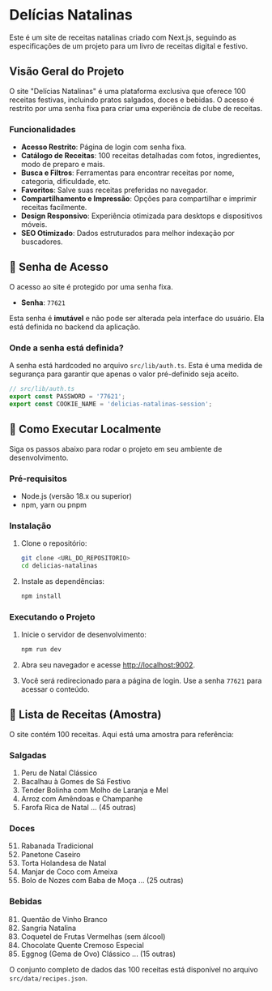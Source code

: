 # Delícias Natalinas

Este é um site de receitas natalinas criado com Next.js, seguindo as especificações de um projeto para um livro de receitas digital e festivo.

## Visão Geral do Projeto

O site "Delícias Natalinas" é uma plataforma exclusiva que oferece 100 receitas festivas, incluindo pratos salgados, doces e bebidas. O acesso é restrito por uma senha fixa para criar uma experiência de clube de receitas.

### Funcionalidades

- **Acesso Restrito**: Página de login com senha fixa.
- **Catálogo de Receitas**: 100 receitas detalhadas com fotos, ingredientes, modo de preparo e mais.
- **Busca e Filtros**: Ferramentas para encontrar receitas por nome, categoria, dificuldade, etc.
- **Favoritos**: Salve suas receitas preferidas no navegador.
- **Compartilhamento e Impressão**: Opções para compartilhar e imprimir receitas facilmente.
- **Design Responsivo**: Experiência otimizada para desktops e dispositivos móveis.
- **SEO Otimizado**: Dados estruturados para melhor indexação por buscadores.

## 🔐 Senha de Acesso

O acesso ao site é protegido por uma senha fixa.

- **Senha**: `77621`

Esta senha é **imutável** e não pode ser alterada pela interface do usuário. Ela está definida no backend da aplicação.

### Onde a senha está definida?

A senha está hardcoded no arquivo `src/lib/auth.ts`. Esta é uma medida de segurança para garantir que apenas o valor pré-definido seja aceito.

```typescript
// src/lib/auth.ts
export const PASSWORD = '77621';
export const COOKIE_NAME = 'delicias-natalinas-session';
```

## 🚀 Como Executar Localmente

Siga os passos abaixo para rodar o projeto em seu ambiente de desenvolvimento.

### Pré-requisitos

- Node.js (versão 18.x ou superior)
- npm, yarn ou pnpm

### Instalação

1.  Clone o repositório:
    ```bash
    git clone <URL_DO_REPOSITORIO>
    cd delicias-natalinas
    ```

2.  Instale as dependências:
    ```bash
    npm install
    ```

### Executando o Projeto

1.  Inicie o servidor de desenvolvimento:
    ```bash
    npm run dev
    ```

2.  Abra seu navegador e acesse [http://localhost:9002](http://localhost:9002).

3.  Você será redirecionado para a página de login. Use a senha `77621` para acessar o conteúdo.

## 📜 Lista de Receitas (Amostra)

O site contém 100 receitas. Aqui está uma amostra para referência:

### Salgadas
1. Peru de Natal Clássico
2. Bacalhau à Gomes de Sá Festivo
3. Tender Bolinha com Molho de Laranja e Mel
4. Arroz com Amêndoas e Champanhe
5. Farofa Rica de Natal
... (45 outras)

### Doces
51. Rabanada Tradicional
52. Panetone Caseiro
53. Torta Holandesa de Natal
54. Manjar de Coco com Ameixa
55. Bolo de Nozes com Baba de Moça
... (25 outras)

### Bebidas
81. Quentão de Vinho Branco
82. Sangria Natalina
83. Coquetel de Frutas Vermelhas (sem álcool)
84. Chocolate Quente Cremoso Especial
85. Eggnog (Gema de Ovo) Clássico
... (15 outras)

O conjunto completo de dados das 100 receitas está disponível no arquivo `src/data/recipes.json`.
